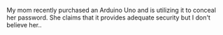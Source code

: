 My mom recently purchased an Arduino Uno and is utilizing it to conceal her password. She claims that it provides adequate security but I don't believe her..
